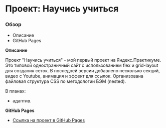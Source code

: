 # Проект: Научись учиться

### Обзор

* Описание
* GitHub Pages

**Описание**

Проект "Научись учиться" - мой первый проект на Яндекс.Практикуме. Это типовой одностраничный сайт с использованием flex и grid-layout для создания сеток. 
В последней версии добавлено несколько секций, видео c Youtube, анимация и эффект для ссылок. Организована файловая структура CSS по методологии БЭМ (nested).

В планах:
- адаптив.

**GitHub Pages**

* [Ссылка на проект в GitHub Pages](https://kozhevatova.github.io/how-to-learn/index.html)
